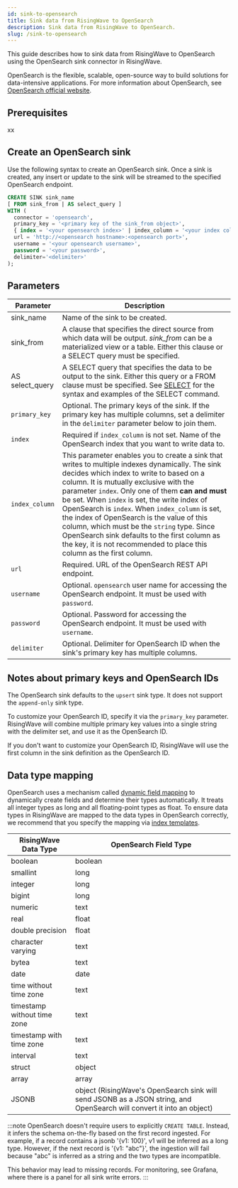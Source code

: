 ```yaml
---
id: sink-to-opensearch
title: Sink data from RisingWave to OpenSearch
description: Sink data from RisingWave to OpenSearch.
slug: /sink-to-opensearch
---
```


This guide describes how to sink data from RisingWave to OpenSearch using the OpenSearch sink connector in RisingWave.

OpenSearch is the flexible, scalable, open-source way to build solutions for data-intensive applications. For more information about OpenSearch, see [OpenSearch official website](https://opensearch.org/).

## Prerequisites

xx

## Create an OpenSearch sink

Use the following syntax to create an OpenSearch sink. Once a sink is created, any insert or update to the sink will be streamed to the specified OpenSearch endpoint.

```sql
CREATE SINK sink_name
[ FROM sink_from | AS select_query ]
WITH (
  connector = 'opensearch',
  primary_key = '<primary key of the sink_from object>',
  { index = '<your opensearch index>' | index_column = '<your index column>' },
  url = 'http://<opensearch hostname>:<opensearch port>',
  username = '<your opensearch username>',
  password = '<your password>',
  delimiter='<delimiter>'
);
```

## Parameters

| Parameter       | Description |
| --------------- | ----------- |
|sink_name| Name of the sink to be created.|
|sink_from| A clause that specifies the direct source from which data will be output. *sink_from* can be a materialized view or a table. Either this clause or a SELECT query must be specified.|
|AS select_query| A SELECT query that specifies the data to be output to the sink. Either this query or a FROM clause must be specified. See [SELECT](/sql/commands/sql-select.md) for the syntax and examples of the SELECT command.|
|`primary_key` |Optional. The primary keys of the sink. If the primary key has multiple columns, set a delimiter in the `delimiter` parameter below to join them. |
| `index`         |Required if `index_column` is not set. Name of the OpenSearch index that you want to write data to. |
| `index_column`  |This parameter enables you to create a sink that writes to multiple indexes dynamically. The sink decides which index to write to based on a column. It is mutually exclusive with the parameter `index`. Only one of them **can and must** be set. When `index` is set, the write index of OpenSearch is `index`. When `index_column` is set, the index of OpenSearch is the value of this column, which must be the `string` type. Since OpenSearch sink defaults to the first column as the key, it is not recommended to place this column as the first column.|
| `url`          | Required. URL of the OpenSearch REST API endpoint.|
| `username`        | Optional. `opensearch` user name for accessing the OpenSearch endpoint. It must be used with `password`.|
| `password`       | Optional. Password for accessing the OpenSearch endpoint. It must be used with `username`.|
|`delimiter` | Optional. Delimiter for OpenSearch ID when the sink's primary key has multiple columns.|

## Notes about primary keys and OpenSearch IDs

The OpenSearch sink defaults to the `upsert` sink type. It does not support the `append-only` sink type.

To customize your OpenSearch ID, specify it via the `primary_key` parameter. RisingWave will combine multiple primary key values into a single string with the delimiter set, and use it as the OpenSearch ID.

If you don't want to customize your OpenSearch ID, RisingWave will use the first column in the sink definition as the OpenSearch ID.

## Data type mapping

OpenSearch uses a mechanism called [dynamic field mapping](https://opensearch.org/docs/latest/field-types/#dynamic-mapping) to dynamically create fields and determine their types automatically. It treats all integer types as long and all floating-point types as float. To ensure data types in RisingWave are mapped to the data types in OpenSearch correctly, we recommend that you specify the mapping via [index templates](https://opensearch.org/docs/latest/im-plugin/index-templates/).

|RisingWave Data Type| OpenSearch Field Type|
|--------|--------|
|boolean |boolean|
|smallint |long|
|integer |long|
|bigint |long|
|numeric |text|
|real |float|
|double precision |float|
|character varying |text|
|bytea |text|
|date |date|
|time without time zone |text|
|timestamp without time zone | text|
|timestamp with time zone |text|
|interval |text|
|struct |object|
|array |array|
|JSONB|object (RisingWave's OpenSearch sink will send JSONB as a JSON string, and OpenSearch will convert it into an object)|

:::note
OpenSearch doesn't require users to explicitly `CREATE TABLE`. Instead, it infers the schema on-the-fly based on the first record ingested. For example, if a record contains a jsonb '{v1: 100}', v1 will be inferred as a long type. However, if the next record is '{v1: "abc"}', the ingestion will fail because "abc" is inferred as a string and the two types are incompatible.

This behavior may lead to missing records. For monitoring, see Grafana, where there is a panel for all sink write errors.
:::
